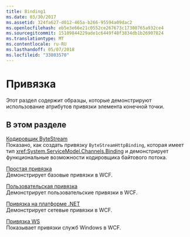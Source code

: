 ```yaml
---
title: Binding1
ms.date: 03/30/2017
ms.assetid: 324fa627-d012-465a-b266-95594a09dac2
ms.openlocfilehash: eb5e3e66e21c0552ce267673c17308765a932ce4
ms.sourcegitcommit: 15109844229ade1c6449f48f3834db1b26907824
ms.translationtype: MT
ms.contentlocale: ru-RU
ms.lasthandoff: 05/07/2018
ms.locfileid: "33803570"
---
```

# <a name="binding"></a>Привязка
Этот раздел содержит образцы, которые демонстрируют использование атрибутов привязки элемента конечной точки.  
  
## <a name="in-this-section"></a>В этом разделе  
 [Кодировщик ByteStream](../../../../docs/framework/wcf/samples/bytestream-encoder.md)  
 Показано, как создать привязку `ByteStreamHttpBinding`, которая имеет тип <xref:System.ServiceModel.Channels.Binding> и демонстрирует функциональные возможности кодировщика байтового потока.  
  
 [Простая привязка](../../../../docs/framework/wcf/samples/basic-binding.md)  
 Демонстрирует базовые привязки в WCF.  
  
 [Пользовательская привязка](../../../../docs/framework/wcf/samples/custom-binding.md)  
 Демонстрирует пользовательские привязки в WCF.  
  
 [Привязка на платформе .NET](../../../../docs/framework/wcf/samples/net-binding.md)  
 Демонстрирует сетевые привязки в WCF.  
  
 [Привязка WS](../../../../docs/framework/wcf/samples/ws-binding.md)  
 Показывает привязки служб Windows в WCF.
